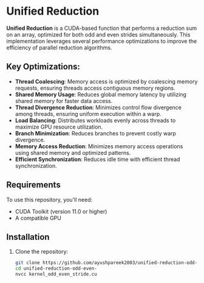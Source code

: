 # Unified Reduction

**Unified Reduction** is a CUDA-based function that performs a reduction sum on an array, optimized for both odd and even strides simultaneously. This implementation leverages several performance optimizations to improve the efficiency of parallel reduction algorithms.

## Key Optimizations:
- **Thread Coalescing**: Memory access is optimized by coalescing memory requests, ensuring threads access contiguous memory regions.
- **Shared Memory Usage**: Reduces global memory latency by utilizing shared memory for faster data access.
- **Thread Divergence Reduction**: Minimizes control flow divergence among threads, ensuring uniform execution within a warp.
- **Load Balancing**: Distributes workloads evenly across threads to maximize GPU resource utilization.
- **Branch Minimization**: Reduces branches to prevent costly warp divergence.
- **Memory Access Reduction**: Minimizes memory access operations using shared memory and optimized patterns.
- **Efficient Synchronization**: Reduces idle time with efficient thread synchronization.

## Requirements

To use this repository, you'll need:
- CUDA Toolkit (version 11.0 or higher)
- A compatible GPU

## Installation

1. Clone the repository:
   ```bash
   git clone https://github.com/ayushpareek2003/unified-reduction-odd-even-.git
   cd unified-reduction-odd-even-
   nvcc kernel_odd_even_stride.cu
